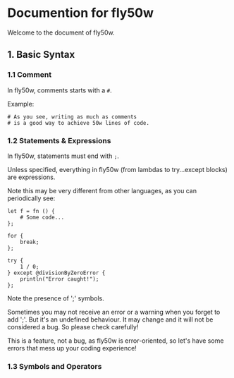 # Documention for fly50w

Welcome to the document of fly50w.

## 1. Basic Syntax

### 1.1 Comment

In fly50w, comments starts with a `#`.

Example:

```fly50w
# As you see, writing as much as comments
# is a good way to achieve 50w lines of code.
```

### 1.2 Statements & Expressions

In fly50w, statements must end with `;`.

Unless specified, everything in fly50w (from lambdas to try...except blocks) are expressions.

Note this may be very different from other languages, as you can periodically see:

```fly50w
let f = fn () {
    # Some code...
};

for {
    break;
};

try {
    1 / 0;
} except @divisionByZeroError {
    println("Error caught!");
};
```

Note the presence of ';' symbols.

Sometimes you may not receive an error or a warning when you forget to add ';'. But it's an undefined behaviour. It may change and it will not be considered a bug. So please check carefully!

This is a feature, not a bug, as fly50w is error-oriented, so let's have some errors that mess up your coding experience!

### 1.3 Symbols and Operators

